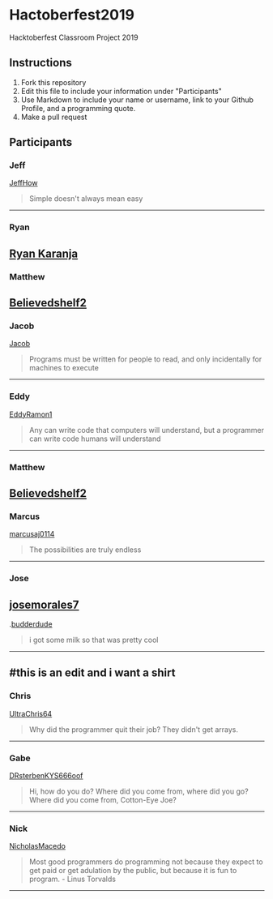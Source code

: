 # Hactoberfest2019
Hacktoberfest Classroom Project 2019

## Instructions
1. Fork this repository
2. Edit this file to include your information under "Participants"
3. Use Markdown to include your name or username, link to your Github Profile, and a programming quote.
4. Make a pull request

## Participants

### Jeff 
[JeffHow](https://github.com/jeffhow/)
> Simple doesn't always mean easy
---

### Ryan
[Ryan Karanja](https://github.com/Ryan-Karanja)
---

### Matthew
[Believedshelf2](https://github.com/believedshelf2/)
---

### Jacob
[Jacob](https://github.com/jake112311/)
>Programs must be written for people to read, and only incidentally for machines to execute
---

### Eddy
[EddyRamon1](https://github.com/EddyRamon1/)
> Any can write code that computers will understand, but a programmer can write code humans will understand
---

### Matthew
[Believedshelf2](https://github.com/believedshelf2/)
---

### Marcus
[marcusaj0114](https://github.com/marcusaj0114/)
> The possibilities are truly endless
---

### Jose
[josemorales7](https://github.com/josemorales7/)
---


.[budderdude](https://github.com/budderdude/)
> i got some milk so that was pretty cool 
---
#this is an edit and i want a shirt
---

### Chris
[UltraChris64](https://github.com/UltraChris64/)
> Why did the programmer quit their job? They didn't get arrays.
---

### Gabe
[DRsterbenKYS666oof](https://github.com/DRsterbenKYS666oof/)
> Hi, how do you do? Where did you come from, where did you go? Where did you come from, Cotton-Eye Joe?
---

### Nick
[NicholasMacedo](https://github.com/NicholasMacedo/)
> Most good programmers do programming not because they expect to get paid or get adulation by the public, but because it is fun to program. - Linus Torvalds
---

